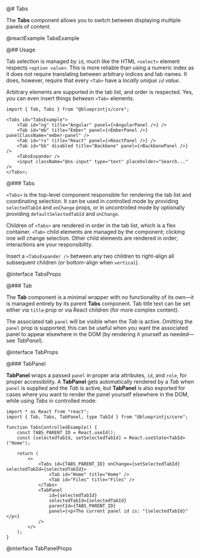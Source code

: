 @# Tabs

The **Tabs** component allows you to switch between displaying multiple panels of content.

@reactExample TabsExample

@## Usage

Tab selection is managed by `id`, much like the HTML `<select>` element respects `<option value>`. This is more
reliable than using a numeric index as it does not require translating between arbitrary indices and tab names.
It does, however, require that every `<Tab>` have a _locally unique `id` value_.

Arbitrary elements are supported in the tab list, and order is respected. Yes,
you can even insert things _between_ `<Tab>` elements.

```tsx
import { Tab, Tabs } from "@blueprintjs/core";

<Tabs id="TabsExample">
    <Tab id="ng" title="Angular" panel={<AngularPanel />} />
    <Tab id="mb" title="Ember" panel={<EmberPanel />} panelClassName="ember-panel" />
    <Tab id="rx" title="React" panel={<ReactPanel />} />
    <Tab id="bb" disabled title="Backbone" panel={<BackbonePanel />} />
    <TabsExpander />
    <input className="@ns-input" type="text" placeholder="Search..." />
</Tabs>;
```

@### Tabs

`<Tabs>` is the top-level component responsible for rendering the tab list and coordinating selection.
It can be used in controlled mode by providing `selectedTabId` and `onChange` props, or in
uncontrolled mode by optionally providing `defaultSelectedTabId` and `onChange`.

Children of `<Tabs>` are rendered in order in the tab list, which is a flex container.
`<Tab>` child elements are managed by the component; clicking one will change selection.
Other child elements are rendered in order; interactions are your responsibility.

Insert a `<TabsExpander />` between any two children to right-align all subsequent children
(or bottom-align when `vertical`).

@interface TabsProps

@### Tab

The **Tab** component is a minimal wrapper with no functionality of its own&mdash;it is managed entirely by its
parent **Tabs** component. Tab title text can be set either via `title` prop or via React children
(for more complex content).

The associated tab `panel` will be visible when the _Tab_ is active. Omitting the `panel` prop is supported; this can
be useful when you want the associated panel to appear elsewhere in the DOM (by rendering it yourself as needed&mdash;see _TabPanel_).

@interface TabProps

@### TabPanel

**TabPanel** wraps a passed `panel` in proper aria attributes, `id`, and `role`, for proper accessibility. A **TabPanel** gets automatically rendered by a _Tab_ when `panel` is supplied and the _Tab_ is active, but **TabPanel** is also exported for cases where you want to render the panel yourself elsewhere in the DOM, while using _Tabs_ in controlled mode:

```tsx
import * as React from "react";
import { Tab, Tabs, TabPanel, type TabId } from "@blueprintjs/core";

function TabsControlledExample() {
    const TABS_PARENT_ID = React.useId();
    const [selectedTabId, setSelectedTabId] = React.useState<TabId>("Home");

    return (
        <>
            <Tabs id={TABS_PARENT_ID} onChange={setSelectedTabId} selectedTabId={selectedTabId}>
                <Tab id="Home" title="Home" />
                <Tab id="Files" title="Files" />
            </Tabs>
            <TabPanel
                id={selectedTabId}
                selectedTabId={selectedTabId}
                parentId={TABS_PARENT_ID}
                panel={<p>The current panel id is: "{selectedTabId}"</p>}
            />
        </>
    );
}
```

@interface TabPanelProps
